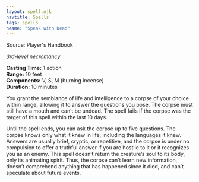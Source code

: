```yaml
---
layout: spell.njk
navtitle: Spells
tags: spells
neame: "Speak with Dead"
---
```

Source: Player's Handbook

_3rd-level necromancy_

**Casting Time:** 1 action  
**Range:** 10 feet  
**Components:** V, S, M (burning incense)  
**Duration:** 10 minutes

You grant the semblance of life and intelligence to a corpse of your choice within range, allowing it to answer the questions you pose. The corpse must still have a mouth and can’t be undead. The spell fails if the corpse was the target of this spell within the last 10 days.

Until the spell ends, you can ask the corpse up to five questions. The corpse knows only what it knew in life, including the languages it knew. Answers are usually brief, cryptic, or repetitive, and the corpse is under no compulsion to offer a truthful answer if you are hostile to it or it recognizes you as an enemy. This spell doesn’t return the creature’s soul to its body, only its animating spirit. Thus, the corpse can’t learn new information, doesn’t comprehend anything that has happened since it died, and can’t speculate about future events.
